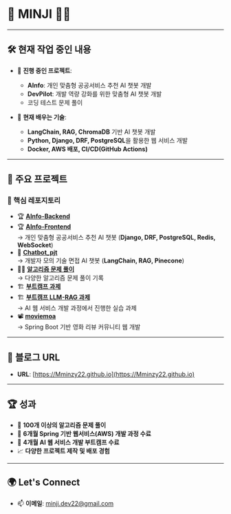 # 👋 MINJI 👨‍💻

---

## 🛠️ 현재 작업 중인 내용  
- 🔭 **진행 중인 프로젝트**:  
  - **AInfo**: 개인 맞춤형 공공서비스 추천 AI 챗봇 개발
  - **DevPilot**: 개발 역량 강화를 위한 맞춤형 AI 챗봇 개발
  - 코딩 테스트 문제 풀이

- 🌱 **현재 배우는 기술**:
  - **LangChain, RAG, ChromaDB** 기반 AI 챗봇 개발   
  - **Python, Django, DRF, PostgreSQL**을 활용한 웹 서비스 개발  
  - **Docker, AWS 배포, CI/CD(GitHub Actions)**  

---

## 📂 주요 프로젝트  
### 🔑 핵심 레포지토리  
- 🏆 [**AInfo-Backend**](https://github.com/Mminzy22/AInfo-Backend)
- 🏆 [**AInfo-Frontend**](https://github.com/Mminzy22/AInfo-Frontend)  
  → 개인 맞춤형 공공서비스 추천 AI 챗봇 (**Django, DRF, PostgreSQL, Redis, WebSocket**)  
- 🤖 [**Chatbot_pjt**](https://github.com/Mminzy22/Chatbot_pjt)  
  → 개발자 모의 기술 면접 AI 챗봇 (**LangChain, RAG, Pinecone**)  
- 🧑‍💻 [**알고리즘 문제 풀이**](https://github.com/Mminzy22/coding-test-practice)  
  → 다양한 알고리즘 문제 풀이 기록  
- 🏗️ [**부트캠프 과제**](https://github.com/Mminzy22/learning-python)
- 🏗️ [**부트캠프 LLM-RAG 과제**](https://github.com/Mminzy22/LLM-RAG-Practice)  
  → AI 웹 서비스 개발 과정에서 진행한 실습 과제  
- 📽️ [**moviemoa**](https://github.com/Mminzy22/moviemoa)  
  → Spring Boot 기반 영화 리뷰 커뮤니티 웹 개발

---

## 🌟 블로그 URL  

- **URL**: [https://Mminzy22.github.io](https://Mminzy22.github.io)  

---

## 🏆 성과  
- 🌟 **100개 이상의 알고리즘 문제 풀이**
- 🏅 **6개월 Spring 기반 웹서비스(AWS) 개발 과정 수료**  
- 🏅 **4개월 AI 웹 서비스 개발 부트캠프 수료**  
- 📈 **다양한 프로젝트 제작 및 배포 경험**  

---

## 🌍 Let's Connect  
- 📫 **이메일**: minji.dev22@gmail.com  
